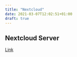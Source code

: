 ```yaml
---
title: "Nextcloud"
date: 2021-03-07T12:02:51+01:00
draft: true
---
```


## Nextcloud Server

[Link](https://lxcloud.derchef.site)

